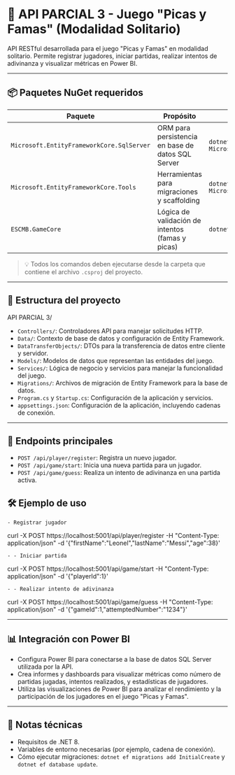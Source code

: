 ﻿# 🎯 API PARCIAL 3 - Juego "Picas y Famas" (Modalidad Solitario)

API RESTful desarrollada para el juego "Picas y Famas" en modalidad solitario. Permite registrar jugadores, iniciar partidas, realizar intentos de adivinanza y visualizar métricas en Power BI.

---

## 📦 Paquetes NuGet requeridos

| Paquete                          | Propósito                                                                 | Comando de instalación                                                  |
|----------------------------------|---------------------------------------------------------------------------|-------------------------------------------------------------------------|
| `Microsoft.EntityFrameworkCore.SqlServer` | ORM para persistencia en base de datos SQL Server                | `dotnet add package Microsoft.EntityFrameworkCore.SqlServer`           |
| `Microsoft.EntityFrameworkCore.Tools`     | Herramientas para migraciones y scaffolding                      | `dotnet add package Microsoft.EntityFrameworkCore.Tools`               |
| `ESCMB.GameCore`                         | Lógica de validación de intentos (famas y picas)                 | `dotnet add package ESCMB.GameCore`                                   |

> 💡 Todos los comandos deben ejecutarse desde la carpeta que contiene el archivo `.csproj` del proyecto.

---

## 🧱 Estructura del proyecto

API PARCIAL 3/ 
- `Controllers/`: Controladores API para manejar solicitudes HTTP.
- `Data/`: Contexto de base de datos y configuración de Entity Framework.
- `DataTransferObjects/`: DTOs para la transferencia de datos entre cliente y servidor.
- `Models/`: Modelos de datos que representan las entidades del juego.
- `Services/`: Lógica de negocio y servicios para manejar la funcionalidad del juego.
- `Migrations/`: Archivos de migración de Entity Framework para la base de datos.
- `Program.cs` y `Startup.cs`: Configuración de la aplicación y servicios.
- `appsettings.json`: Configuración de la aplicación, incluyendo cadenas de conexión.

- ---
## 🚀 Endpoints principales

- `POST /api/player/register`: Registra un nuevo jugador.
- `POST /api/game/start`: Inicia una nueva partida para un jugador.
- `POST /api/game/guess`: Realiza un intento de adivinanza en una partida activa.

## 🛠️ Ejemplo de uso

	- Registrar jugador
curl -X POST https://localhost:5001/api/player/register -H "Content-Type: application/json" -d '{"firstName":"Leonel","lastName":"Messi","age":38}'
	
	- - Iniciar partida
curl -X POST https://localhost:5001/api/game/start -H "Content-Type: application/json" -d '{"playerId":1}'
	
	- - Realizar intento de adivinanza
curl -X POST https://localhost:5001/api/game/guess -H "Content-Type: application/json" -d '{"gameId":1,"attemptedNumber":"1234"}'

- ---
## 📊 Integración con Power BI
- Configura Power BI para conectarse a la base de datos SQL Server utilizada por la API.
- Crea informes y dashboards para visualizar métricas como número de partidas jugadas, intentos realizados, y estadísticas de jugadores.
- Utiliza las visualizaciones de Power BI para analizar el rendimiento y la participación de los jugadores en el juego "Picas y Famas".
- ---
## 📝 Notas técnicas

- Requisitos de .NET 8.
- Variables de entorno necesarias (por ejemplo, cadena de conexión).
- Cómo ejecutar migraciones: `dotnet ef migrations add InitialCreate` y `dotnet ef database update`.
